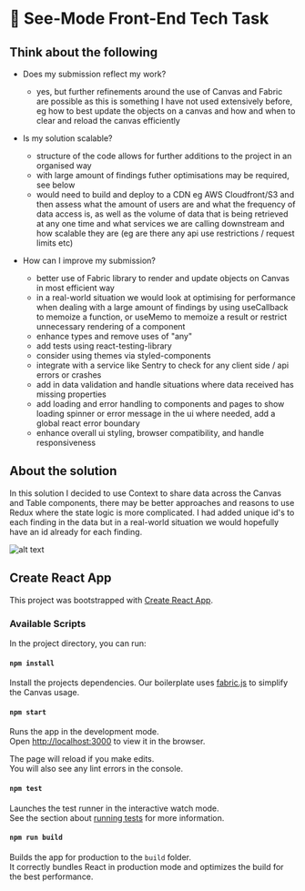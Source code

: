 # 🧠 See-Mode Front-End Tech Task

## Think about the following

- Does my submission reflect my work?

  - yes, but further refinements around the use of Canvas and Fabric are possible as this is something I have not used extensively before, eg how to best update the objects on a canvas and how and when to clear and reload the canvas efficiently

- Is my solution scalable?

  - structure of the code allows for further additions to the project in an organised way
  - with large amount of findings futher optimisations may be required, see below
  - would need to build and deploy to a CDN eg AWS Cloudfront/S3 and then assess what the amount of users are and what the frequency of data access is, as well as the volume of data that is being retrieved at any one time and what services we are calling downstream and how scalable they are (eg are there any api use restrictions / request limits etc)

- How can I improve my submission?
  - better use of Fabric library to render and update objects on Canvas in most efficient way
  - in a real-world situation we would look at optimising for performance when dealing with a large amount of findings by using useCallback to memoize a function, or useMemo to memoize a result or restrict unnecessary rendering of a component
  - enhance types and remove uses of "any"
  - add tests using react-testing-library
  - consider using themes via styled-components
  - integrate with a service like Sentry to check for any client side / api errors or crashes
  - add in data validation and handle situations where data received has missing properties
  - add loading and error handling to components and pages to show loading spinner or error message in the ui where needed, add a global react error boundary
  - enhance overall ui styling, browser compatibility, and handle responsiveness

## About the solution

In this solution I decided to use Context to share data across the Canvas and Table components, there may be better approaches and reasons to use Redux where the state logic is more complicated. I had added unique id's to each finding in the data but in a real-world situation we would hopefully have an id already for each finding.

![alt text](https://user-images.githubusercontent.com/14052885/188534721-ca4e6d25-7bb4-41e8-8082-3470decf1384.png)

## Create React App

This project was bootstrapped with [Create React App](https://github.com/facebook/create-react-app).

### Available Scripts

In the project directory, you can run:

#### `npm install`

Install the projects dependencies. Our boilerplate uses [fabric.js](https://github.com/fabricjs/fabric.js) to simplify the Canvas usage.

#### `npm start`

Runs the app in the development mode.\
Open [http://localhost:3000](http://localhost:3000) to view it in the browser.

The page will reload if you make edits.\
You will also see any lint errors in the console.

#### `npm test`

Launches the test runner in the interactive watch mode.\
See the section about [running tests](https://facebook.github.io/create-react-app/docs/running-tests) for more information.

#### `npm run build`

Builds the app for production to the `build` folder.\
It correctly bundles React in production mode and optimizes the build for the best performance.
